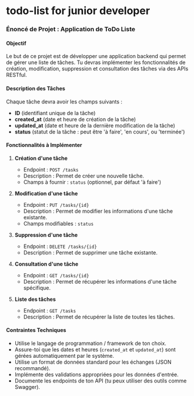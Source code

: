 # todo-list for junior developer 

### Énoncé de Projet : Application de ToDo Liste

#### Objectif
Le but de ce projet est de développer une application backend qui permet de gérer une liste de tâches. Tu devras implémenter les fonctionnalités de création, modification, suppression et consultation des tâches via des APIs RESTful.

#### Description des Tâches

Chaque tâche devra avoir les champs suivants :
- **ID** (identifiant unique de la tâche)
- **created_at** (date et heure de création de la tâche)
- **updated_at** (date et heure de la dernière modification de la tâche)
- **status** (statut de la tâche : peut être 'à faire', 'en cours', ou 'terminée')

#### Fonctionnalités à Implémenter

1. **Création d'une tâche**
   - Endpoint : `POST /tasks`
   - Description : Permet de créer une nouvelle tâche.
   - Champs à fournir : `status` (optionnel, par défaut 'à faire')

2. **Modification d'une tâche**
   - Endpoint : `PUT /tasks/{id}`
   - Description : Permet de modifier les informations d'une tâche existante.
   - Champs modifiables : `status`

3. **Suppression d'une tâche**
   - Endpoint : `DELETE /tasks/{id}`
   - Description : Permet de supprimer une tâche existante.

4. **Consultation d'une tâche**
   - Endpoint : `GET /tasks/{id}`
   - Description : Permet de récupérer les informations d'une tâche spécifique.

5. **Liste des tâches**
   - Endpoint : `GET /tasks`
   - Description : Permet de récupérer la liste de toutes les tâches.

#### Contraintes Techniques

- Utilise le langage de programmation / framework de ton choix.
- Assure-toi que les dates et heures (`created_at` et `updated_at`) sont gérées automatiquement par le système.
- Utilise un format de données standard pour les échanges (JSON recommandé).
- Implémente des validations appropriées pour les données d'entrée.
- Documente les endpoints de ton API (tu peux utiliser des outils comme Swagger).
